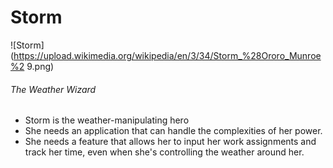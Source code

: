 # Storm
![Storm](https://upload.wikimedia.org/wikipedia/en/3/34/Storm_%28Ororo_Munroe%2
9.png)
###### The Weather Wizard
* Storm is the weather-manipulating hero
* She needs an application that can handle the complexities of her power.
* She needs a feature that allows her to input her work assignments and track her time,
even when she's controlling the weather around her.
